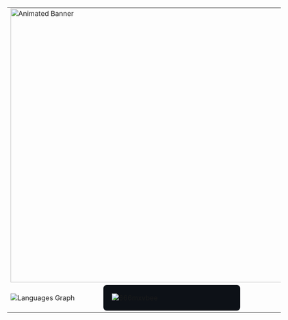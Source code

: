 <table align="center" style="border-collapse: collapse; width: 640px;">
  <tr>
    <td colspan="2">
      <img 
        src="https://i.pinimg.com/originals/ce/32/ac/ce32acad708dcd74eff4872573c04d4c.gif" 
        alt="Animated Banner" 
        style="display: block; margin: auto; width: 640px; height: auto;" />
    </td>
  </tr>
  <tr>
    <td>
      <img 
        src="https://github-readme-stats.vercel.app/api/top-langs?username=666mxvbee&locale=en&hide_title=false&layout=compact&card_width=320&langs_count=100&theme=github_dark&hide_border=false&order=2" 
        alt="Languages Graph" 
        style="display: block;" />
    </td>
    <td>
      <div style="background-color: #0d1117; padding: 20px; border-radius: 8px; width: 320px; box-sizing: border-box;">
        <img 
          src="https://github-readme-streak-stats.herokuapp.com/?user=666mxvbee&theme=github_dark" 
          alt="666mxvbee" 
          style="display: block; margin: auto;" />
      </div>
    </td>
  </tr>
</table>
